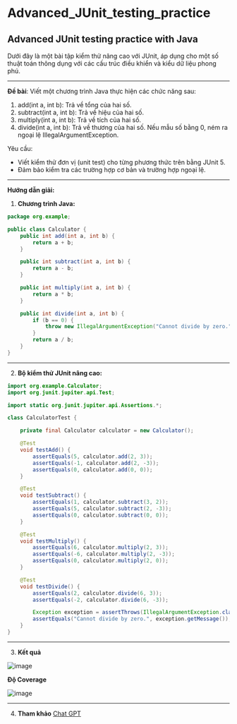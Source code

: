 # Advanced_JUnit_testing_practice
## Advanced JUnit testing practice with Java

Dưới đây là một bài tập kiểm thử nâng cao với JUnit, áp dụng cho một số thuật toán thông dụng với các cấu trúc điều khiển và kiểu dữ liệu phong phú. 

---

 **Đề bài**: 
Viết một chương trình Java thực hiện các chức năng sau:  
1. add(int a, int b): Trả về tổng của hai số.  
2. subtract(int a, int b): Trả về hiệu của hai số.  
3. multiply(int a, int b): Trả về tích của hai số.  
4. divide(int a, int b): Trả về thương của hai số. Nếu mẫu số bằng 0, ném ra ngoại lệ IllegalArgumentException. 

Yêu cầu:
- Viết kiểm thử đơn vị (unit test) cho từng phương thức trên bằng JUnit 5.
- Đảm bảo kiểm tra các trường hợp cơ bản và trường hợp ngoại lệ.

---

**Hướng dẫn giải:**

1. **Chương trình Java:**
```java
package org.example;

public class Calculator {
    public int add(int a, int b) {
        return a + b;
    }

    public int subtract(int a, int b) {
        return a - b;
    }

    public int multiply(int a, int b) {
        return a * b;
    }

    public int divide(int a, int b) {
        if (b == 0) {
            throw new IllegalArgumentException("Cannot divide by zero.");
        }
        return a / b;
    }
}
```

---

2. **Bộ kiểm thử JUnit nâng cao:**

```java
import org.example.Calculator;
import org.junit.jupiter.api.Test;

import static org.junit.jupiter.api.Assertions.*;

class CalculatorTest {

    private final Calculator calculator = new Calculator();

    @Test
    void testAdd() {
        assertEquals(5, calculator.add(2, 3));
        assertEquals(-1, calculator.add(2, -3));
        assertEquals(0, calculator.add(0, 0));
    }

    @Test
    void testSubtract() {
        assertEquals(1, calculator.subtract(3, 2));
        assertEquals(5, calculator.subtract(2, -3));
        assertEquals(0, calculator.subtract(0, 0));
    }

    @Test
    void testMultiply() {
        assertEquals(6, calculator.multiply(2, 3));
        assertEquals(-6, calculator.multiply(2, -3));
        assertEquals(0, calculator.multiply(2, 0));
    }

    @Test
    void testDivide() {
        assertEquals(2, calculator.divide(6, 3));
        assertEquals(-2, calculator.divide(6, -3));

        Exception exception = assertThrows(IllegalArgumentException.class, () -> calculator.divide(6, 0));
        assertEquals("Cannot divide by zero.", exception.getMessage());
    }
}
```

---

3. **Kết quả**
   
![image](https://github.com/user-attachments/assets/936bf562-80ef-44f7-90ec-8857916d5ebd)

**Độ Coverage**

![image](https://github.com/user-attachments/assets/659a54c4-1a4e-487e-b73a-d3f058f8819e)


---
4. **Tham khảo**
[Chat GPT](https://chatgpt.com/share/677c05a1-56bc-8005-8a52-ff4ef81b0502)
